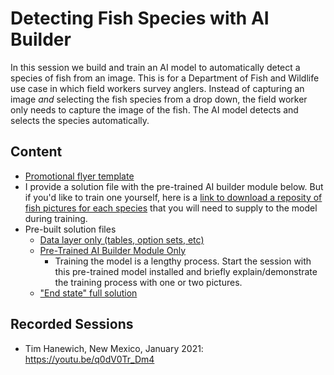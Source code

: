# Detecting Fish Species with AI Builder
In this session we build and train an AI model to automatically detect a species of fish from an image. This is for a Department of Fish and Wildlife use case in which field workers survey anglers. Instead of capturing an image *and* selecting the fish species from a drop down, the field worker only needs to capture the image of the fish. The AI model detects and selects the species automatically.

## Content
- [Promotional flyer template](./Flyer.pptx)
- I provide a solution file with the pre-trained AI builder module below. But if you'd like to train one yourself, here is a [link to download a reposity of fish pictures for each species]() that you will need to supply to the model during training.
- Pre-built solution files
    - [Data layer only (tables, option sets, etc)](./Solutions/FishSpeciesDetectionDataLayerOnly_1_0_0_1.zip)
    - [Pre-Trained AI Builder Module Only](./Solutions/FishSpeciesDetectionAIModelOnly_1_0_0_1.zip)
        - Training the model is a lengthy process. Start the session with this pre-trained model installed and briefly explain/demonstrate the training process with one or two pictures.
    - ["End state" full solution](./Solutions/FishSpeciesDetection_1_0_0_2.zip)

## Recorded Sessions
- Tim Hanewich, New Mexico, January 2021: https://youtu.be/q0dV0Tr_Dm4